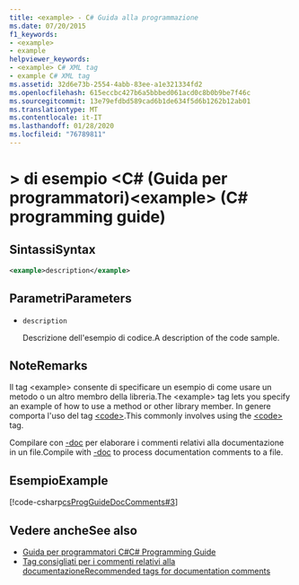 ```yaml
---
title: <example> - C# Guida alla programmazione
ms.date: 07/20/2015
f1_keywords:
- <example>
- example
helpviewer_keywords:
- <example> C# XML tag
- example C# XML tag
ms.assetid: 32d6e73b-2554-4abb-83ee-a1e321334fd2
ms.openlocfilehash: 615eccbc427b6a5bbbed061acd0c8b0b9be7f46c
ms.sourcegitcommit: 13e79efdbd589cad6b1de634f5d6b1262b12ab01
ms.translationtype: MT
ms.contentlocale: it-IT
ms.lasthandoff: 01/28/2020
ms.locfileid: "76789811"
---
```

# <a name="example-c-programming-guide"></a><span data-ttu-id="a00dd-102">> di esempio \<C# (Guida per programmatori)</span><span class="sxs-lookup"><span data-stu-id="a00dd-102">\<example> (C# programming guide)</span></span>

## <a name="syntax"></a><span data-ttu-id="a00dd-103">Sintassi</span><span class="sxs-lookup"><span data-stu-id="a00dd-103">Syntax</span></span>

```xml
<example>description</example>
```

## <a name="parameters"></a><span data-ttu-id="a00dd-104">Parametri</span><span class="sxs-lookup"><span data-stu-id="a00dd-104">Parameters</span></span>

- `description`

  <span data-ttu-id="a00dd-105">Descrizione dell'esempio di codice.</span><span class="sxs-lookup"><span data-stu-id="a00dd-105">A description of the code sample.</span></span>

## <a name="remarks"></a><span data-ttu-id="a00dd-106">Note</span><span class="sxs-lookup"><span data-stu-id="a00dd-106">Remarks</span></span>

<span data-ttu-id="a00dd-107">Il tag \<example> consente di specificare un esempio di come usare un metodo o un altro membro della libreria.</span><span class="sxs-lookup"><span data-stu-id="a00dd-107">The \<example> tag lets you specify an example of how to use a method or other library member.</span></span> <span data-ttu-id="a00dd-108">In genere comporta l'uso del tag [\<code>](./code.md).</span><span class="sxs-lookup"><span data-stu-id="a00dd-108">This commonly involves using the [\<code>](./code.md) tag.</span></span>

<span data-ttu-id="a00dd-109">Compilare con [-doc](../../language-reference/compiler-options/doc-compiler-option.md) per elaborare i commenti relativi alla documentazione in un file.</span><span class="sxs-lookup"><span data-stu-id="a00dd-109">Compile with [-doc](../../language-reference/compiler-options/doc-compiler-option.md) to process documentation comments to a file.</span></span>

## <a name="example"></a><span data-ttu-id="a00dd-110">Esempio</span><span class="sxs-lookup"><span data-stu-id="a00dd-110">Example</span></span>

[!code-csharp[csProgGuideDocComments#3](~/samples/snippets/csharp/VS_Snippets_VBCSharp/csProgGuideDocComments/CS/DocComments.cs#3)]

## <a name="see-also"></a><span data-ttu-id="a00dd-111">Vedere anche</span><span class="sxs-lookup"><span data-stu-id="a00dd-111">See also</span></span>

- [<span data-ttu-id="a00dd-112">Guida per programmatori C#</span><span class="sxs-lookup"><span data-stu-id="a00dd-112">C# Programming Guide</span></span>](../index.md)
- [<span data-ttu-id="a00dd-113">Tag consigliati per i commenti relativi alla documentazione</span><span class="sxs-lookup"><span data-stu-id="a00dd-113">Recommended tags for documentation comments</span></span>](./recommended-tags-for-documentation-comments.md)
